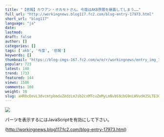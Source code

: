 ```yaml
---
title: "【悲報】カウアン・オカモトさん、今度はAKB界隈を暴露してしまう……"
full_url: "http://workingnews.blog117.fc2.com/blog-entry-17973.html"
short_url: "blog117"
language: "ja"
date: 
lastmod: 
draft: false
author: []
categories: []
tags: ['akb', '今度', '悲報']
keywords: []
thumbnail: "https://blog-imgs-167.fc2.com/w/o/r/workingnews/entry_img_17973.jpg"
popular: 723
latest: 140
trend: 1733
featured: 144
views: 1586
comments: 108
weight: 18
slug: aHR0cDovL3dvcmtpbmduZXdzLmJsb2cxMTcuZmMyLmNvbS9ibG9nLWVudHJ5LTE3OTczLmh0bWw=
---
```


![](https://blog-imgs-167.fc2.com/w/o/r/workingnews/entry_img_17973.jpg)

<div><p> </p> <p class='plugin-freearea'> パーツを表示するにはJavaScriptを有効にして下さい。 </p><p id='i2i-15a675c9be31438acfd-wrap'> </p> <p> </p> </div>

(http://workingnews.blog117.fc2.com/blog-entry-17973.html)
